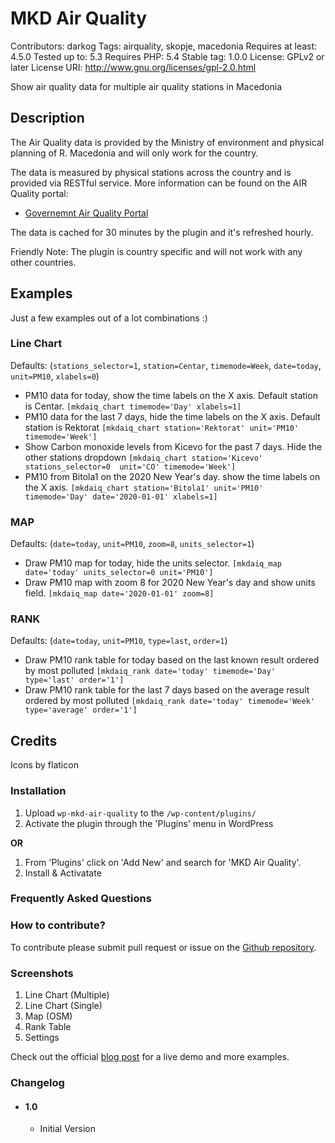 # MKD Air Quality
Contributors: darkog
Tags: airquality, skopje, macedonia
Requires at least: 4.5.0
Tested up to: 5.3
Requires PHP: 5.4
Stable tag: 1.0.0
License: GPLv2 or later
License URI: http://www.gnu.org/licenses/gpl-2.0.html

Show air quality data for multiple air quality stations in Macedonia

## Description

The Air Quality data is provided by the Ministry of environment and physical planning of R. Macedonia and will only work for the country.

The data is measured by physical stations across the country and is provided via RESTful service. More information can be found on the AIR Quality portal:

* [Governemnt Air Quality Portal](http://air.moepp.gov.mk/?page_id=1351&lang=en)

The data is cached for 30 minutes by the plugin and it's refreshed hourly.

Friendly Note: The plugin is country specific and will not work with any other countries.

## Examples

Just a few examples out of a lot combinations :)

### Line Chart

Defaults: (`stations_selector=1`, `station=Centar`, `timemode=Week`, `date=today`, `unit=PM10`, `xlabels=0`)

* PM10 data for today, show the time labels on the X axis. Default station is Centar.
```[mkdaiq_chart timemode='Day' xlabels=1]```
* PM10 data for the last 7 days, hide the time labels on the X axis. Default station is Rektorat
```[mkdaiq_chart station='Rektorat' unit='PM10' timemode='Week']```
* Show Carbon monoxide levels from Kicevo for the past 7 days. Hide the other stations dropdown
```[mkdaiq_chart station='Kicevo' stations_selector=0  unit='CO' timemode='Week']```
* PM10 from Bitola1 on the 2020 New Year's day. show the time labels on the X axis.
```[mkdaiq_chart station='Bitola1' unit='PM10' timemode='Day' date='2020-01-01' xlabels=1]```

### MAP

Defaults: (`date=today`, `unit=PM10`, `zoom=8`, `units_selector=1`)

* Draw PM10 map for today, hide the units selector.
```[mkdaiq_map date='today' units_selector=0 unit='PM10']```
* Draw PM10 map with zoom 8 for 2020 New Year's day and show units field.
```[mkdaiq_map date='2020-01-01' zoom=8]```

### RANK

Defaults: (`date=today`, `unit=PM10`, `type=last`, `order=1`)

* Draw PM10 rank table for today based on the last known result ordered by most polluted
```[mkdaiq_rank date='today' timemode='Day' type='last' order='1']```
* Draw PM10 rank table for the last 7 days based on the average result ordered by most polluted
```[mkdaiq_rank date='today' timemode='Week' type='average' order='1']```

## Credits
Icons by flaticon

### Installation

1. Upload `wp-mkd-air-quality` to the `/wp-content/plugins/`
2. Activate the plugin through the 'Plugins' menu in WordPress

**OR**

1. From 'Plugins' click on 'Add New' and search for 'MKD Air Quality'.
2. Install & Activatate


### Frequently Asked Questions

### How to contribute?

To contribute please submit pull request or issue on the [Github repository](https://github.com/gdarko/wp-mkd-air-quality).

### Screenshots

1. Line Chart (Multiple)
2. Line Chart (Single)
3. Map (OSM)
4. Rank Table
5. Settings

Check out the official [blog post](https://darkog.com/blog/visualising-the-air-quality-in-macedonia-on-your-wordpress-website/) for a live demo and more examples.

### Changelog

* #### 1.0
    * Initial Version